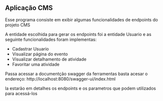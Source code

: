 ## Aplicação CMS



Esse programa consiste em exibir algumas funcionalidades de endpoints do projeto CMS

A entidade escolhida para gerar os endpoints foi a entidade Usuario e as seguinte funcionalidades foram implementas:

- Cadastrar Usuario
- Visualizar página do evento
- Visualizar detalhamento de atividade
- Favoritar uma atividade

Passa acessar a documentção swagger da ferramentas basta acesar o endereço:
http://localhost:8080/swagger-ui/index.html

la estarão em detalhes os endpoints e os parametros que podem utilizados para acessá-los


